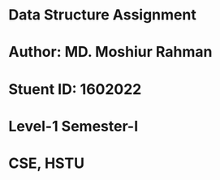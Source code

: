 # Data Structure Assignment
# Author: MD. Moshiur Rahman
# Stuent ID: 1602022
# Level-1 Semester-I
# CSE, HSTU
